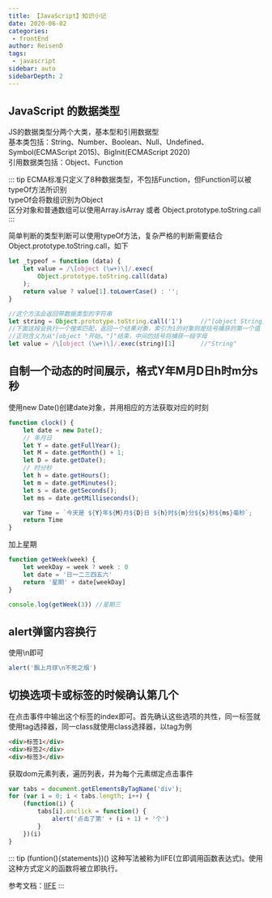 ```yaml
---
title: 【JavaScript】知识小记
date: 2020-06-02
categories:
 - frontEnd
author: ReisenD
tags:
 - javascript
sidebar: auto
sidebarDepth: 2
---
```


## JavaScript 的数据类型

JS的数据类型分两个大类，基本型和引用数据型  
基本类包括：String、Number、Boolean、Null、Undefined、Symbol(ECMAScript 2015)、BigInit(ECMAScript 2020)  
引用数据类包括：Object、Function

::: tip
ECMA标准只定义了8种数据类型，不包括Function，但Function可以被typeOf方法所识别  
typeOf会将数组识别为Object  
区分对象和普通数组可以使用Array.isArray 或者 Object.prototype.toString.call
:::

简单判断的类型判断可以使用typeOf方法，复杂严格的判断需要结合Object.prototype.toString.call，如下
``` js
let _typeof = function (data) {
    let value = /\[object (\w+)\]/.exec(
        Object.prototype.toString.call(data)
    );
    return value ? value[1].toLowerCase() : '';
}
```

``` js
//这个方法会返回带数据类型的字符串
let string = Object.prototype.toString.call('1')     //"[object String]"
//下面这段会执行一个搜索匹配，返回一个结果对象，索引为1的对象则是括号捕获的第一个值
//正则含义为从"[object "开始，"]"结束，中间的括号将捕获一段字母
let value = /\[object (\w+)\]/.exec(string)[1]       //"String"
```

## 自制一个动态的时间展示，格式Y年M月D日h时m分s秒

使用new Date()创建date对象，并用相应的方法获取对应的时刻
```js
function clock() {
    let date = new Date();
    // 年月日
    let Y = date.getFullYear();
    let M = date.getMonth() + 1;
    let D = date.getDate();
    // 时分秒
    let h = date.getHours();
    let m = date.getMinutes();
    let s = date.getSeconds();
    let ms = date.getMilliseconds();

    var Time = `今天是 ${Y}年${M}月${D}日 ${h}时${m}分${s}秒${ms}毫秒`;
    return Time
}
```
加上星期
```js
function getWeek(week) {
    let weekDay = week ? week : 0
    let date = '日一二三四五六'
    return '星期' + date[weekDay]
}

console.log(getWeek(3)) //星期三
```

## alert弹窗内容换行

使用\n即可
```js
alert('飘上月球\n不死之烟')
```

## 切换选项卡或标签的时候确认第几个
在点击事件中输出这个标签的index即可。首先确认这些选项的共性，同一标签就使用tag选择器，同一class就使用class选择器，以tag为例
```html
<div>标签1</div>
<div>标签2</div>
<div>标签3</div>
```
获取dom元素列表，遍历列表，并为每个元素绑定点击事件
```js
var tabs = document.getElementsByTagName('div');
for (var i = 0; i < tabs.length; i++) {
    (function(i) {
        tabs[i].onclick = function() {
            alert('点击了第' + (i + 1) + '个')
        }
    })(i)
}
```

::: tip
(funtion(){statements})() 这种写法被称为IIFE(立即调用函数表达式)。使用这种方式定义的函数将被立即执行。

参考文档：[IIFE](https://developer.mozilla.org/zh-CN/docs/Glossary/%E7%AB%8B%E5%8D%B3%E6%89%A7%E8%A1%8C%E5%87%BD%E6%95%B0%E8%A1%A8%E8%BE%BE%E5%BC%8F)
:::

